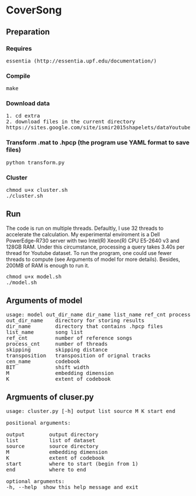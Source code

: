 # CoverSong
## Preparation
### Requires  
<pre>essentia (http://essentia.upf.edu/documentation/)</pre>

### Compile  
<pre>make</pre>

### Download data
<pre>
1. cd extra
2. download files in the current directory  
https://sites.google.com/site/ismir2015shapelets/dataYoutubeCovers.mat?attredirects=0&d=1
</pre>
### Transform .mat to .hpcp (the program use YAML format to save files)  
<pre>python transform.py</pre>

### Cluster  
<pre>
chmod u+x cluster.sh  
./cluster.sh
</pre>

## Run  
The code is run on multiple threads. Defaultly, I use 32 threads to accelerate the calculation. My experimental enviroment is a Dell PowerEdge-R730 server with two Intel(R) Xeon(R) CPU E5-2640 v3 and 128GB RAM. Under this circumstance, processing a query takes 3.40s per thread for Youtube dataset. 
To run the program, one could use fewer threads to compute (see Arguments of model for more details). Besides, 200MB of RAM is enough to run it.
<pre>
chmod u+x model.sh  
./model.sh
</pre>

## Arguments of model
<pre>
usage: model out_dir_name dir_name list_name ref_cnt process_cnt skipping transposition cen_name BIT M K  
out_dir_name    directory for storing results  
dir_name        directory that contains .hpcp files  
list_name       song list  
ref_cnt         number of reference songs  
process_cnt     number of threads  
skipping        skipping distance  
transposition   transposition of orignal tracks  
cen_name        codebook  
BIT             shift width  
M               embedding dimension  
K               extent of codebook  
</pre>

## Argmuents of cluser.py
<pre>
usage: cluster.py [-h] output list source M K start end  

positional arguments:  

output        output directory
list          list of dataset  
source        source directory  
M             embedding dimension  
K             extent of codebook  
start         where to start (begin from 1)  
end           where to end  

optional arguments:  
-h, --help  show this help message and exit  
</pre>
